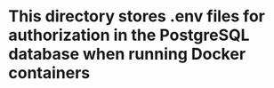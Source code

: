 # This directory stores .env files for authorization in the PostgreSQL database when running Docker containers